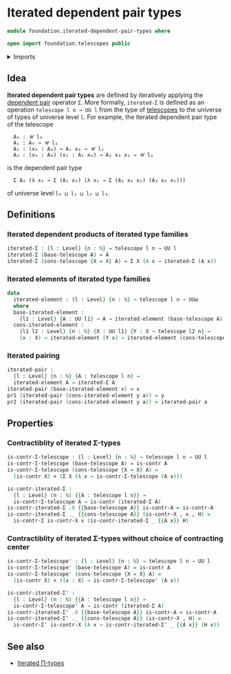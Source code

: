 # Iterated dependent pair types

```agda
module foundation.iterated-dependent-pair-types where

open import foundation.telescopes public
```

<details><summary>Imports</summary>

```agda
open import elementary-number-theory.natural-numbers

open import foundation.dependent-pair-types
open import foundation.universe-levels

open import foundation-core.cartesian-product-types
open import foundation-core.contractible-types
```

</details>

## Idea

**Iterated dependent pair types** are defined by iteratively applying the
[dependent pair](foundation.dependent-pair-types.md) operator `Σ`. More
formally, `iterated-Σ` is defined as an operation `telescope l n → UU l` from
the type of [telescopes](foundation.telescopes.md) to the universe of types of
universe level `l`. For example, the iterated dependent pair type of the
telescope

```text
  A₀ : 𝒰 l₀
  A₁ : A₀ → 𝒰 l₁
  A₂ : (x₀ : A₀) → A₁ x₀ → 𝒰 l₂
  A₃ : (x₀ : A₀) (x₁ : A₁ x₀) → A₂ x₀ x₁ → 𝒰 l₃
```

is the dependent pair type

```text
  Σ A₀ (λ x₀ → Σ (A₁ x₀) (λ x₁ → Σ (A₂ x₀ x₁) (A₃ x₀ x₁)))
```

of universe level `l₀ ⊔ l₁ ⊔ l₂ ⊔ l₃`.

## Definitions

### Iterated dependent products of iterated type families

```agda
iterated-Σ : {l : Level} {n : ℕ} → telescope l n → UU l
iterated-Σ (base-telescope A) = A
iterated-Σ (cons-telescope {X = X} A) = Σ X (λ x → iterated-Σ (A x))
```

### Iterated elements of iterated type families

```agda
data
  iterated-element : {l : Level} {n : ℕ} → telescope l n → UUω
  where
  base-iterated-element :
    {l1 : Level} {A : UU l1} → A → iterated-element (base-telescope A)
  cons-iterated-element :
    {l1 l2 : Level} {n : ℕ} {X : UU l1} {Y : X → telescope l2 n} →
    (x : X) → iterated-element (Y x) → iterated-element (cons-telescope Y)
```

### Iterated pairing

```agda
iterated-pair :
  {l : Level} {n : ℕ} {A : telescope l n} →
  iterated-element A → iterated-Σ A
iterated-pair (base-iterated-element x) = x
pr1 (iterated-pair (cons-iterated-element y a)) = y
pr2 (iterated-pair (cons-iterated-element y a)) = iterated-pair a
```

## Properties

### Contractiblity of iterated Σ-types

```agda
is-contr-Σ-telescope : {l : Level} {n : ℕ} → telescope l n → UU l
is-contr-Σ-telescope (base-telescope A) = is-contr A
is-contr-Σ-telescope (cons-telescope {X = X} A) =
  (is-contr X) × (Σ X (λ x → is-contr-Σ-telescope (A x)))

is-contr-iterated-Σ :
  {l : Level} (n : ℕ) {{A : telescope l n}} →
  is-contr-Σ-telescope A → is-contr (iterated-Σ A)
is-contr-iterated-Σ .0 {{base-telescope A}} is-contr-A = is-contr-A
is-contr-iterated-Σ ._ {{cons-telescope A}} (is-contr-X , x , H) =
  is-contr-Σ is-contr-X x (is-contr-iterated-Σ _ {{A x}} H)
```

### Contractiblity of iterated Σ-types without choice of contracting center

```agda
is-contr-Σ-telescope' : {l : Level} {n : ℕ} → telescope l n → UU l
is-contr-Σ-telescope' (base-telescope A) = is-contr A
is-contr-Σ-telescope' (cons-telescope {X = X} A) =
  (is-contr X) × ((x : X) → is-contr-Σ-telescope' (A x))

is-contr-iterated-Σ' :
  {l : Level} (n : ℕ) {{A : telescope l n}} →
  is-contr-Σ-telescope' A → is-contr (iterated-Σ A)
is-contr-iterated-Σ' .0 {{base-telescope A}} is-contr-A = is-contr-A
is-contr-iterated-Σ' ._ {{cons-telescope A}} (is-contr-X , H) =
  is-contr-Σ' is-contr-X (λ x → is-contr-iterated-Σ' _ {{A x}} (H x))
```

## See also

- [Iterated Π-types](foundation.iterated-dependent-product-types.md)

